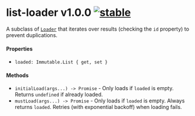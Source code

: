 
# list-loader v1.0.0 [![stable](http://badges.github.io/stability-badges/dist/stable.svg)](http://github.com/badges/stability-badges)

A subclass of [`Loader`](http://github.com/aleclarson/loader) that iterates over results (checking the `id` property) to prevent duplications.

#### Properties

- `loaded: Immutable.List { get, set }`

#### Methods

- `initialLoad(args...) -> Promise` - Only loads if `loaded` is empty. Returns `undefined` if already loaded.
- `mustLoad(args...) -> Promise` - Only loads if `loaded` is empty. Always returns `loaded`. Retries (with exponential backoff) when loading fails.
